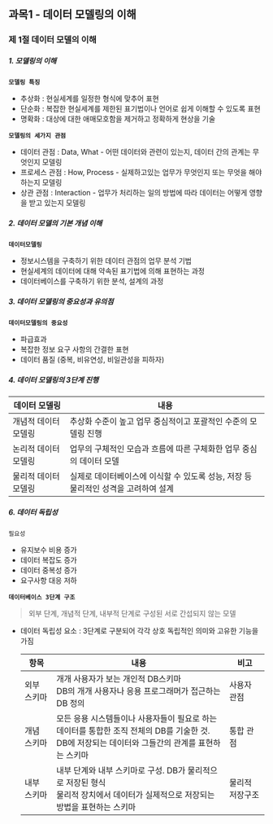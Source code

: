 ## 과목1 - 데이터 모델링의 이해



### 제 1절 데이터 모델의 이해

##### 1. 모델링의 이해

**`모델링 특징`**

* 추상화 : 현실세계를 일정한 형식에 맞추어 표현
* 단순화 : 복잡한 현실세계를 제한된 표기법이나 언어로 쉽게 이해할 수 있도록 표현
* 명확화 : 대상에 대한 애매모호함을 제거하고 정확하게 현상을 기술



**`모델링의 세가지 관점`**

* 데이터 관점 : Data, What - 어떤 데이터와 관련이 있는지, 데이터 간의 관계는 무엇인지 모델링
* 프로세스 관점 : How, Process - 실제하고있는 업무가 무엇인지 또는 무엇을 해야하는지 모델링
* 상관 관점 : Interaction - 업무가 처리하는 일의 방법에 따라 데이터는 어떻게 영향을 받고 있는지 모델링



##### 2. 데이터 모델의 기본 개념 이해

**`데이터모델링`** 

* 정보시스템을 구축하기 위한 데이터 관점의 업무 분석 기법
* 현실세계의 데이터에 대해 약속된 표기법에 의해 표현하는 과정
* 데이터베이스를 구축하기 위한 분석, 설계의 과정



##### 3. 데이터 모델링의 중요성과 유의점

**`데이터모델링의 중요성`**

* 파급효과
* 복잡한 정보 요구 사항의 간결한 표현
* 데이터 품질 (중복, 비유연성, 비일관성을 피하자)



##### 4. 데이터 모델링의 3단계 진행

| 데이터 모델링        | 내용                                                         |
| -------------------- | ------------------------------------------------------------ |
| 개념적 데이터 모델링 | 추상화 수준이 높고 업무 중심적이고 포괄적인 수준의 모델링 진행 |
| 논리적 데이터 모델링 | 업무의 구체적인 모습과 흐름에 따른 구체화한 업무 중심의 데이터 모델 |
| 물리적 데이터 모델링 | 실제로 데이터베이스에 이식할 수 있도록 성능, 저장 등 물리적인 성격을 고려하여 설계 |



##### 6. 데이터 독립성

`필요성`

* 유지보수 비용 증가
* 데이터 복잡도 증가
* 데이터 중복성 증가
* 요구사항 대응 저하



**`데이터베이스 3단계 구조`**

> 외부 단계, 개념적 단계, 내부적 단계로 구성된 서로 간섭되지 않는 모델

* 데이터 독립성 요소 : 3단계로 구분되어 각각 상호 독립적인 의미와 고유한 기능을 가짐

  | 항목        | 내용                                                         | 비고            |
  | ----------- | ------------------------------------------------------------ | --------------- |
  | 외부 스키마 | 개개 사용자가 보는 개인적 DB스키마<br>DB의 개개 사용자나 응용 프로그래머가 접근하는 DB 정의 | 사용자 관점     |
  | 개념 스키마 | 모든 응용 시스템들이나 사용자들이 필요로 하는 데이터를 통합한 조직 전체의 DB를 기술한 것. <br>DB에 저장되는 데이터와 그들간의 관계를 표현하는 스키마 | 통합 관점       |
  | 내부 스키마 | 내부 단계와 내부 스키마로 구성. DB가 물리적으로 저장된 형식<br>물리적 장치에서 데이터가 실제적으로 저장되는 방법을 표현하는 스키마 | 물리적 저장구조 |

  

